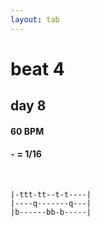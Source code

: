 ```yaml
---
layout: tab
---
```


# beat 4
## day 8

#### 60 BPM
#### `-` = 1/16

<br/>

```
|-ttt-tt--t-t----|
|----q-------q---|
|b------bb-b-----|
```
